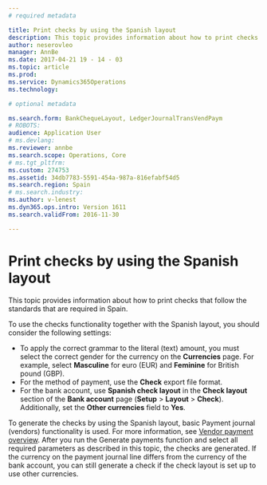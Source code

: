 ```yaml
---
# required metadata

title: Print checks by using the Spanish layout
description: This topic provides information about how to print checks that follow the standards that are required in Spain.
author: neserovleo
manager: AnnBe
ms.date: 2017-04-21 19 - 14 - 03
ms.topic: article
ms.prod: 
ms.service: Dynamics365Operations
ms.technology: 

# optional metadata

ms.search.form: BankChequeLayout, LedgerJournalTransVendPaym
# ROBOTS: 
audience: Application User
# ms.devlang: 
ms.reviewer: annbe
ms.search.scope: Operations, Core
# ms.tgt_pltfrm: 
ms.custom: 274753
ms.assetid: 34db7783-5591-454a-987a-816efabf54d5
ms.search.region: Spain
# ms.search.industry: 
ms.author: v-lenest
ms.dyn365.ops.intro: Version 1611
ms.search.validFrom: 2016-11-30

---
```


# Print checks by using the Spanish layout

This topic provides information about how to print checks that follow the standards that are required in Spain.

To use the checks functionality together with the Spanish layout, you should consider the following settings:

-   To apply the correct grammar to the literal (text) amount, you must select the correct gender for the currency on the **Currencies** page. For example, select **Masculine** for euro (EUR) and **Feminine** for British pound (GBP).
-   For the method of payment, use the **Check** export file format.
-   For the bank account, use **Spanish check layout** in the **Check layout** section of the **Bank account** page (**Setup** &gt; **Layout** &gt; **Check**). Additionally, set the **Other currencies** field to **Yes**.

To generate the checks by using the Spanish layout, basic Payment journal (vendors) functionality is used. For more information, see [Vendor payment overview](https://ax.help.dynamics.com/en/wiki/vendor-payment-overview/). After you run the Generate payments function and select all required parameters as described in this topic, the checks are generated. If the currency on the payment journal line differs from the currency of the bank account, you can still generate a check if the check layout is set up to use other currencies.

